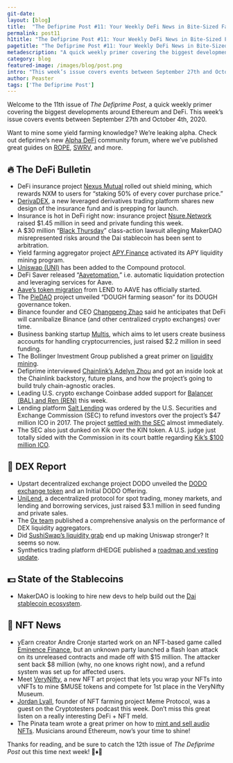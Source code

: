 ```yaml
---
git-date:
layout: [blog]
title:  "The Defiprime Post #11: Your Weekly DeFi News in Bite-Sized Fashion"
permalink: post11
h1title: "The Defiprime Post #11: Your Weekly DeFi News in Bite-Sized Fashion"
pagetitle: "The Defiprime Post #11: Your Weekly DeFi News in Bite-Sized Fashion"
metadescription: "A quick weekly primer covering the biggest developments around Ethereum and DeFi. This week’s issue covers events between September 27th and October 4th, 2020"
category: blog
featured-image: /images/blog/post.png
intro: "This week’s issue covers events between September 27th and October 4th, 2020"
author: Peaster
tags: ['The Defiprime Post']
---
```

Welcome to the 11th issue of _The Defiprime Post_, a quick weekly primer covering the biggest developments around Ethereum and DeFi. This week’s issue covers events between September 27th and October 4th, 2020. 
 
Want to mine some yield farming knowledge? We’re leaking alpha. Check out defiprime’s new [Alpha DeFi](https://alpha.defiprime.com/c/yield-farming/6) community forum, where we’ve published great guides on [ROPE](https://alpha.defiprime.com/t/yield-farming-with-rope/579), [SWRV](https://alpha.defiprime.com/t/yield-farming-with-swerve/339), and more.

## 🔥 The DeFi Bulletin

*   DeFi insurance project [Nexus Mutual](https://medium.com/nexus-mutual/shield-mining-is-here-85067a30ab06) rolled out shield mining, which rewards NXM to users for “staking 50% of every cover purchase price.”
*   [DerivaDEX](https://medium.com/derivadex/what-is-an-insurance-fund-49410775d41e), a new leveraged derivatives trading platform shares new design of the insurance fund and is prepping for launch. 
*   Insurance is hot in DeFi right now: insurance project [Nsure.Network](https://medium.com/@nsure_network/nsure-network-usd1-45m-seed-private-funding-round-completed-87bcb8537b05) raised $1.45 million in seed and private funding this week.
*   A $30 million “[Black Thursday](https://cointelegraph.com/news/30m-makerdao-black-thursday-lawsuit-sent-to-arbitration)” class-action lawsuit alleging MakerDAO misrepresented risks around the Dai stablecoin has been sent to arbitration.
*   Yield farming aggregator project [APY.Finance](https://medium.com/apy-finance/apy-finance-liquidity-mining-launch-c37f0d2a1172) activated its APY liquidity mining program.
*   [Uniswap (UNI)](https://twitter.com/compoundfinance/status/1312490764232916992) has been added to the Compound protocol.
*   DeFi Saver released “[Aavetomation](https://medium.com/defi-saver/aavetomation-is-now-live-with-automatic-liquidation-protection-and-leveraging-available-c5c293f3f16e),” i.e. automatic liquidation protection and leveraging services for Aave. 
*   [Aave’s token migration](https://medium.com/aave/migration-and-staking-101-fe8fda3e2a30) from LEND to AAVE has officially started.
*   The [PieDAO](https://medium.com/piedao/dough-farming-season-7329ea5e84dd) project unveiled “DOUGH farming season” for its DOUGH governance token.
*   Binance founder and CEO [Changpeng Zhao](https://www.coindesk.com/binance-ceo-defi-cannibalize-crypto-exchange) said he anticipates that DeFi will cannibalize Binance (and other centralized crypto exchanges) over time.
*   Business banking startup [Multis](https://www.theblockcrypto.com/linked/79209/multis-seed-round-2-2-million), which aims to let users create business accounts for handling cryptocurrencies, just raised $2.2 million in seed funding. 
*   The Bollinger Investment Group published a great primer on [liquidity mining](https://medium.com/bollinger-investment-group/liquidity-mining-a-user-centric-token-distribution-strategy-1d05c5174641).
*   Defiprime interviewed [Chainlink’s Adelyn Zhou](https://defiprime.com/chainlink) and got an inside look at the Chainlink backstory, future plans, and how the project’s going to build truly chain-agnostic oracles.
*   Leading U.S. crypto exchange Coinbase added support for [Balancer (BAL) and Ren (REN)](https://blog.coinbase.com/balancer-bal-and-ren-ren-are-launching-on-coinbase-pro-9f81ebfccbb5) this week.
*   Lending platform [Salt Lending](https://www.coindesk.com/sec-orders-salt-lending-to-refund-investors-in-its-50m-ico) was ordered by the U.S. Securities and Exchange Commission (SEC) to refund investors over the project’s $47 million ICO in 2017. The project [settled with the SEC](https://blog.saltlending.com/salt-lending-reaches-settlement-with-the-u-s-securities-and-exchange-commission-3d42c8bebab2) almost immediately.
*   The SEC also just dunked on Kik over the KIN token. A U.S. judge just totally sided with the Commission in its court battle regarding [Kik’s $100 million ICO](https://www.theblockcrypto.com/linked/79413/sec-summary-judgment-win-kik-ico).


## 💱 DEX Report

*   Upstart decentralized exchange project DODO unveiled the [DODO exchange token](https://medium.com/dodoex/announcing-the-dodo-token-and-initial-dodo-offering-f31b0beb7463) and an Initial DODO Offering.
*   [UniLend](https://medium.com/@UniLend/unilend-successfully-raises-3-1m-7dc6f950dfa), a decentralized protocol for spot trading, money markets, and lending and borrowing services, just raised $3.1 million in seed funding and private sales. 
*   The [0x team](https://blog.0xproject.com/a-comprehensive-analysis-on-dex-liquidity-aggregators-performance-dfb9654b0723) published a comprehensive analysis on the performance of DEX liquidity aggregators. 
*   Did [SushiSwap’s liquidity grab](https://cointelegraph.com/news/sushiswaps-liquidity-grab-actually-made-uniswap-stronger-data-shows) end up making Uniswap stronger? It seems so now.
*   Synthetics trading platform dHEDGE published a [roadmap and vesting update](https://medium.com/dhedge-org/dhedge-roadmap-and-vesting-update-72f65794a31a). 


## 💵 State of the Stablecoins

*   MakerDAO is looking to hire new devs to help build out the [Dai stablecoin ecosystem](https://twitter.com/Kurt_M_Barry/status/1311663734826455040).


## 💎 NFT News

*   yEarn creator Andre Cronje started work on an NFT-based game called [Eminence Finance](https://defirate.com/eminence-emn-rug-pull/), but an unknown party launched a flash loan attack on its unreleased contracts and made off with $15 million. The attacker sent back $8 million (why, no one knows right now), and a refund system was set up for affected users. 
*   Meet [VeryNifty](https://medium.com/@verynifty/verynifty-4945b9f3c27f), a new NFT art project that lets you wrap your NFTs into vNFTs to mine $MUSE tokens and compete for 1st place in the VeryNifty Museum.
*   [Jordan Lyall](https://open.spotify.com/episode/7Hu5PPGb3D6sGTWN4YhA3i?si=NLN9ZPHqQ-mBy07lLyGjOA), founder of NFT farming project Meme Protocol, was a guest on the Cryptotesters podcast this week. Don’t miss this great listen on a really interesting DeFi + NFT meld.
*   The Pinata team wrote a great primer on how to [mint and sell audio NFTs](https://medium.com/pinata/how-to-mint-an-audio-nft-to-sell-1733cd864090). Musicians around Ethereum, now’s your time to shine!

Thanks for reading, and be sure to catch the 12th issue of _The Defiprime Post_ out this time next week! 👋♦️👋
